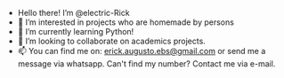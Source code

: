 - Hello there! I’m @electric-Rick
- 👀 I’m interested in projects who are homemade by persons
- 🌱 I’m currently learning Python! 
- 💞️ I’m looking to collaborate on academics projects.
- 📫 You can find me on: erick.augusto.ebs@gmail.com or send me a message via whatsapp.
Can't find my number? Contact me via e-mail. 

<!---
electric-Rick/electric-Rick is a ✨ special ✨ repository because its `README.md` (this file) appears on your GitHub profile.
You can click the Preview link to take a look at your changes.
--->

